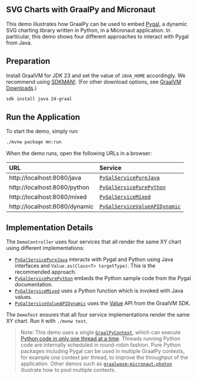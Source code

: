 ## SVG Charts with GraalPy and Micronaut

This demo illustrates how GraalPy can be used to embed [Pygal](https://github.com/Kozea/pygal), a dynamic SVG charting library written in Python, in a Micronaut application.
In particular, this demo shows four different approaches to interact with Pygal from Java.

## Preparation

Install GraalVM for JDK 23 and set the value of `JAVA_HOME` accordingly.
We recommend using [SDKMAN!](https://sdkman.io/). (For other download options, see [GraalVM Downloads](https://www.graalvm.org/downloads/).)

```bash
sdk install java 24-graal
```

## Run the Application

To start the demo, simply run:

```bash
./mvnw package mn:run
```

When the demo runs, open the following URLs in a browser:

| URL                           | Service                       |
|:------------------------------|:------------------------------|
| http://localhost:8080/java    | [`PyGalServicePureJava`](src/main/java/com/example/PyGalServicePureJava.java)        |
| http://localhost:8080/python  | [`PyGalServicePurePython`](src/main/java/com/example/PyGalServicePurePython.java)      |
| http://localhost:8080/mixed   | [`PyGalServiceMixed`](src/main/java/com/example/PyGalServiceMixed.java)           |
| http://localhost:8080/dynamic | [`PyGalServiceValueAPIDynamic`](src/main/java/com/example/PyGalServiceValueAPIDynamic.java) |


## Implementation Details

The `DemoController` uses four services that all render the same XY chart using different implementations:

- [`PyGalServicePureJava`](src/main/java/com/example/PyGalServicePureJava.java) interacts with Pygal and Python using Java interfaces and `Value.as(Class<T> targetType)`. This is the recommended approach.
- [`PyGalServicePurePython`](src/main/java/com/example/PyGalServicePurePython.java) embeds the Python sample code from the Pygal documentation.
- [`PyGalServiceMixed`](src/main/java/com/example/PyGalServiceMixed.java) uses a Python function which is invoked with Java values.
- [`PyGalServiceValueAPIDynamic`](src/main/java/com/example/PyGalServiceValueAPIDynamic.java) uses the [Value](https://www.graalvm.org/sdk/javadoc/org/graalvm/polyglot/Value.html) API from the GraalVM SDK.


The `DemoTest` ensures that all four service implementations render the same XY chart. Run it with `./mvnw test`.

> Note: This demo uses a single [`GraalPyContext`](src/main/java/com/example/GraalPyContext.java), which can execute [Python code in only one thread at a time](https://docs.python.org/3/glossary.html#term-global-interpreter-lock).
> Threads running Python code are internally scheduled in round-robin fashion.
> Pure Python packages including Pygal can be used in multiple GraalPy contexts, for example one context per thread, to improve the throughput of the application.
> Other demos such as [`graalwasm-micronaut-photon`](../graalwasm/graalwasm-micronaut-photon) illustrate how to pool multiple contexts.
